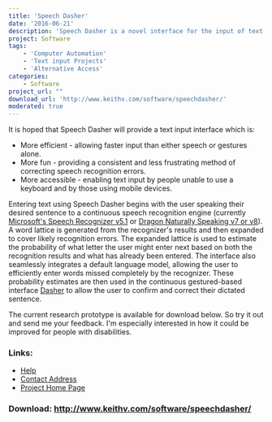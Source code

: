 ```yaml
---
title: 'Speech Dasher'
date: '2016-06-21'
description: 'Speech Dasher is a novel interface for the input of text using a combination of speech and gestures. A speech recognizer provides the initial guess of the user\''s desired text while a gesture-based interface allows the user to confirm and correct the recognizer\''s output.'
project: Software
tags:
    - 'Computer Automation'
    - 'Text input Projects'
    - 'Alternative Access'
categories:
    - Software
project_url: ""
download_url: 'http://www.keithv.com/software/speechdasher/'
moderated: true
---
```

It is hoped that Speech Dasher will provide a text input interface which is:

- More efficient - allowing faster input than either speech or gestures alone.
- More fun - providing a consistent and less frustrating method of correcting speech recognition errors.
- More accessible - enabling text input by people unable to use a keyboard and by those using mobile devices.

  
Entering text using Speech Dasher begins with the user speaking their desired sentence to a continuous speech recognition engine (currently <a href="">Microsoft's Speech Recognizer v5.1</a> or <a href="">Dragon Naturally Speaking v7 or v8</a>). A word lattice is generated from the recognizer's results and then expanded to cover likely recognition errors. The expanded lattice is used to estimate the probability of what letter the user might enter next based on both the recognition results and what has already been entered. The interface also seamlessly integrates a default language model, allowing the user to efficiently enter words missed completely by the recognizer. These probability estimates are then used in the continuous gestured-based interface <a href="">Dasher</a> to allow the user to confirm and correct their dictated sentence.   
  
The current research prototype is available for download below. So try it out and send me your feedback. I'm especially interested in how it could be improved for people with disabilities.

### Links:
- <a href="http://www.oatsoft.org/Software/speech-dasher/help">Help</a>
- <a href="mailto:kv227@cam.ac.uk">Contact Address</a>
- <a href="http://www.inference.phy.cam.ac.uk/kv227/speechdasher/">Project Home Page</a>

### Download: http://www.keithv.com/software/speechdasher/ 
